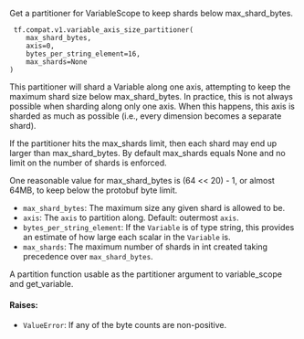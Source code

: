 
Get a partitioner for VariableScope to keep shards below max_shard_bytes.

```
 tf.compat.v1.variable_axis_size_partitioner(
    max_shard_bytes,
    axis=0,
    bytes_per_string_element=16,
    max_shards=None
)
```

This partitioner will shard a Variable along one axis, attempting to keep the maximum shard size below max_shard_bytes. In practice, this is not always possible when sharding along only one axis. When this happens, this axis is sharded as much as possible (i.e., every dimension becomes a separate shard).

If the partitioner hits the max_shards limit, then each shard may end up larger than max_shard_bytes. By default max_shards equals None and no limit on the number of shards is enforced.

One reasonable value for max_shard_bytes is (64 << 20) - 1, or almost 64MB, to keep below the protobuf byte limit.
- `max_shard_bytes`: The maximum size any given shard is allowed to be.
- `axis`: The `axis` to partition along. Default: outermost `axis`.
- `bytes_per_string_element`: If the `Variable` is of type string, this provides an estimate of how large each scalar in the `Variable` is.
- `max_shards`: The maximum number of shards in int created taking precedence over `max_shard_bytes`.

A partition function usable as the partitioner argument to variable_scope and get_variable.
#### Raises:
- `ValueError`: If any of the byte counts are non-positive.
